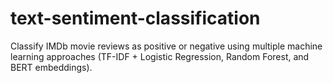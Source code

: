 # text-sentiment-classification
Classify IMDb movie reviews as positive or negative using multiple machine learning approaches (TF-IDF + Logistic Regression, Random Forest, and BERT embeddings).
